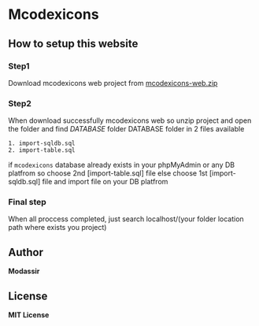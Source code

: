 # Mcodexicons

## How to setup this website

### Step1

Download mcodexicons web project from [mcodexicons-web.zip](https://mcodexpro.github.io/mcodexicons)

### Step2

When download successfully mcodexicons web so unzip project and open the folder and find _DATABASE_ folder
DATABASE folder in 2 files available 
```
1. import-sqldb.sql
2. import-table.sql
```
if `mcodexicons` database already exists in your phpMyAdmin or any DB platfrom 
so choose 2nd [import-table.sql] file else choose 1st [import-sqldb.sql] file
and import file on your DB platfrom

### Final step
When all proccess completed, just search localhost/(your folder location path where exists you project)


## Author
**Modassir**

## License
**MIT License**
